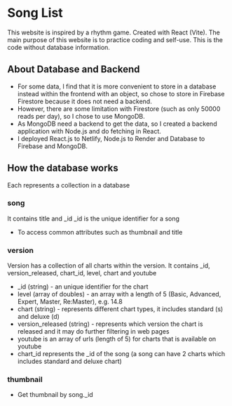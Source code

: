 # Song List

This website is inspired by a rhythm game. Created with React (Vite). The main purpose of this website is to practice coding and self-use.
This is the code without database information.

## About Database and Backend
- For some data, I find that it is more convenient to store in a database instead within the frontend with an object, so chose to store in Firebase Firestore because it does not need a backend.
- However, there are some limitation with Firestore (such as only 50000 reads per day), so I chose to use MongoDB.
- As MongoDB need a backend to get the data, so I created a backend application with Node.js and do fetching in React.
- I deployed React.js to Netlify, Node.js to Render and Database to Firebase and MongoDB.

## How the database works
Each represents a collection in a database

### song
It contains title and _id
_id is the unique identifier for a song
- To access common attributes such as thumbnail and title

### version
Version has a collection of all charts within the version.
It contains _id, version_released, chart_id, level, chart and youtube

- _id (string) - an unique identifier for the chart
- level (array of doubles) - an array with a length of 5 (Basic, Advanced, Expert, Master, Re:Master), e.g. 14.8
- chart (string) - represents different chart types, it includes standard (s) and deluxe (d)
- version_released (string) - represents which version the chart is released and it may do further filtering in web pages
- youtube is an array of urls (length of 5) for charts that is available on youtube
- chart_id represents the _id of the song (a song can have 2 charts which includes standard and deluxe chart)

### thumbnail 
- Get thumbnail by song._id

